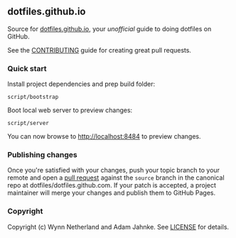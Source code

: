 ## dotfiles.github.io

Source for [dotfiles.github.io][], your _unofficial_ guide to doing dotfiles on
GitHub.


See the [CONTRIBUTING][contributing] guide for creating great pull requests.

### Quick start

Install project dependencies and prep build folder:

    script/bootstrap

Boot local web server to preview changes:

    script/server

You can now browse to [http://localhost:8484][local] to preview changes.

### Publishing changes

Once you're satisfied with your changes, push your topic branch to your remote
and open a [pull request][pr] against the `source` branch in the canonical repo
at dotfiles/dotfiles.github.com. If your patch is accepted, a project
maintainer will merge your changes and publish them to GitHub Pages.

### Copyright

Copyright (c) Wynn Netherland and Adam Jahnke. See [LICENSE][] for details.

[dotfiles.github.io]: http://dotfiles.github.io
[nanoc]: http://nanoc.stoneship.org/
[Denis Defreyne]: http://stoneship.org/
[source branch]: https://github.com/dotfiles/dotfiles.github.com/tree/source
[guide]: https://github.com/dotfiles/dotfiles.github.com/tree/source#getting-started
[local]: http://localhost:8484
[pr]: http://help.github.com/send-pull-requests/
[contributing]: https://github.com/dotfiles/dotfiles.github.com/blob/source/CONTRIBUTING.md
[license]: LICENSE.md
